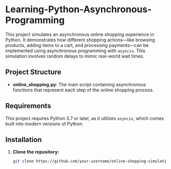 # Learning-Python-Asynchronous-Programming


This project simulates an asynchronous online shopping experience in Python. It demonstrates how different shopping actions—like browsing products, adding items to a cart, and processing payments—can be implemented using asynchronous programming with `asyncio`. This simulation involves random delays to mimic real-world wait times.

## Project Structure

- **online_shopping.py**: The main script containing asynchronous functions that represent each step of the online shopping process.

## Requirements

This project requires Python 3.7 or later, as it utilizes `asyncio`, which comes built into modern versions of Python.

## Installation

1. **Clone the repository:**
   ```bash
   git clone https://github.com/your-username/online-shopping-simulation.git
